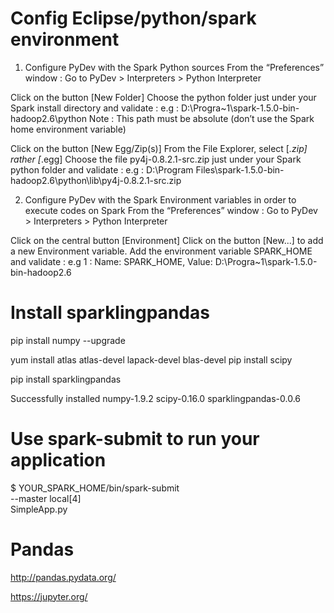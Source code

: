 # Config Eclipse/python/spark environment

1. Configure PyDev with the Spark Python sources
From the “Preferences” window :
Go to PyDev > Interpreters > Python Interpreter

 Click on the button [New Folder]
Choose the python folder just under your Spark install directory and validate :
e.g : D:\Progra~1\spark-1.5.0-bin-hadoop2.6\python
Note : This path must be absolute (don’t use the Spark home environment variable)

 Click on the button [New Egg/Zip(s)]
From the File Explorer, select [*.zip] rather [*.egg]
Choose the file py4j-0.8.2.1-src.zip just under your Spark python folder and validate :
          e.g : D:\Program Files\spark-1.5.0-bin-hadoop2.6\python\lib\py4j-0.8.2.1-src.zip
          
2. Configure PyDev with the Spark Environment variables in order to execute codes on Spark
From the “Preferences” window :
Go to PyDev > Interpreters > Python Interpreter

Click on the central button [Environment]
Click on the button [New...] to add a new Environment variable.
Add the environment variable SPARK_HOME and validate :
e.g 1 : Name: SPARK_HOME, Value: D:\Progra~1\spark-1.5.0-bin-hadoop2.6

# Install sparklingpandas

pip install numpy --upgrade

yum install atlas atlas-devel lapack-devel blas-devel
pip install scipy

pip install sparklingpandas

Successfully installed numpy-1.9.2 scipy-0.16.0 sparklingpandas-0.0.6


# Use spark-submit to run your application
$ YOUR_SPARK_HOME/bin/spark-submit \
  --master local[4] \
  SimpleApp.py

# Pandas
http://pandas.pydata.org/

https://jupyter.org/
  